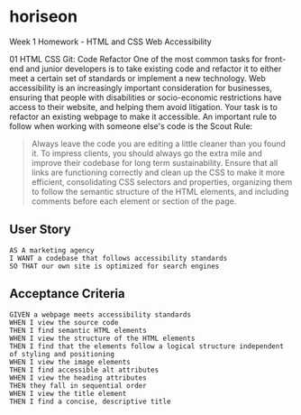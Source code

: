 # horiseon
Week 1 Homework - HTML and CSS Web Accessibility

01 HTML CSS Git: Code Refactor
One of the most common tasks for front-end and junior developers is to take existing code and refactor it to either meet a certain set of standards or implement a new technology. Web accessibility is an increasingly important consideration for businesses, ensuring that people with disabilities or socio-economic restrictions have access to their website, and helping them avoid litigation.
Your task is to refactor an existing webpage to make it accessible. An important rule to follow when working with someone else's code is the Scout Rule:
> Always leave the code you are editing a little cleaner than you found it.
To impress clients, you should always go the extra mile and improve their codebase for long term sustainability. Ensure that all links are functioning correctly and clean up the CSS to make it more efficient, consolidating CSS selectors and properties, organizing them to follow the semantic structure of the HTML elements, and including comments before each element or section of the page.
## User Story
```
AS A marketing agency
I WANT a codebase that follows accessibility standards
SO THAT our own site is optimized for search engines
```
## Acceptance Criteria
```
GIVEN a webpage meets accessibility standards
WHEN I view the source code
THEN I find semantic HTML elements
WHEN I view the structure of the HTML elements
THEN I find that the elements follow a logical structure independent of styling and positioning
WHEN I view the image elements
THEN I find accessible alt attributes
WHEN I view the heading attributes
THEN they fall in sequential order
WHEN I view the title element
THEN I find a concise, descriptive title
